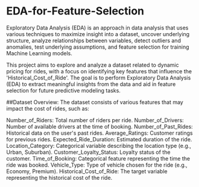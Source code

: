 # EDA-for-Feature-Selection
Exploratory Data Analysis (EDA) is an approach in data analysis that uses various techniques to maximize insight into a dataset, uncover underlying structure, analyze relationships between variables, detect outliers and anomalies, test underlying assumptions, and feature selection for training Machine Learning models.

This project aims to explore and analyze a dataset related to dynamic pricing for rides, with a focus on identifying key features that influence the 'Historical_Cost_of_Ride'. The goal is to perform Exploratory Data Analysis (EDA) to extract meaningful insights from the data and aid in feature selection for future predictive modeling tasks.
 
##Dataset Overview:
The dataset consists of various features that may impact the cost of rides, such as:

Number_of_Riders: Total number of riders per ride.
Number_of_Drivers: Number of available drivers at the time of booking.
Number_of_Past_Rides: Historical data on the user's past rides.
Average_Ratings: Customer ratings for previous rides.
Expected_Ride_Duration: Estimated duration of the ride.
Location_Category: Categorical variable describing the location type (e.g., Urban, Suburban).
Customer_Loyalty_Status: Loyalty status of the customer.
Time_of_Booking: Categorical feature representing the time the ride was booked.
Vehicle_Type: Type of vehicle chosen for the ride (e.g., Economy, Premium).
Historical_Cost_of_Ride: The target variable representing the historical cost of the ride.
